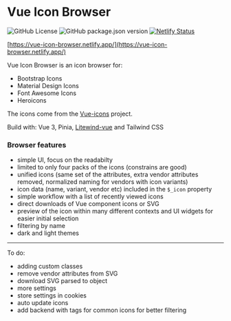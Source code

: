 # Vue Icon Browser

![GitHub License](https://img.shields.io/github/license/maciejg-git/vue-icon-browser)
![GitHub package.json version](https://img.shields.io/github/package-json/v/maciejg-git/vue-icon-browser)
[![Netlify Status](https://api.netlify.com/api/v1/badges/30e6e4ff-00ec-43a3-b045-d375a9ccf3bb/deploy-status)](https://app.netlify.com/sites/vue-icon-browser/deploys)

[https://vue-icon-browser.netlify.app/](https://vue-icon-browser.netlify.app/)

Vue Icon Browser is an icon browser for: 
- Bootstrap Icons 
- Material Design Icons
- Font Awesome Icons 
- Heroicons

The icons come from the [Vue-icons](https://github.com/maciejg-git/vue-icons) project.

Build with: Vue 3, Pinia, [Litewind-vue](https://github.com/maciejg-git/vue-litewind) and Tailwind CSS

### Browser features

- simple UI, focus on the readabilty
- limited to only four packs of the icons (constrains are good)
- unified icons (same set of the attributes, extra vendor attributes removed, normalized naming for vendors with icon variants)
- icon data (name, variant, vendor etc) included in the `$_icon` property
- simple workflow with a list of recently viewed icons
- direct downloads of Vue component icons or SVG
- preview of the icon within many different contexts and UI widgets for easier initial selection
- filtering by name
- dark and light themes

---

To do:

- adding custom classes
- remove vendor attributes from SVG
- download SVG parsed to object
- more settings
- store settings in cookies
- auto update icons
- add backend with tags for common icons for better filtering
